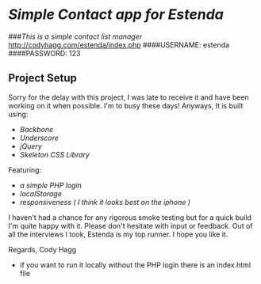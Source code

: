 # _Simple Contact app for Estenda_

###_This is a simple contact list manager_
http://codyhagg.com/estenda/index.php
####USERNAME: estenda
####PASSWORD: 123
## Project Setup
  Sorry for the delay with this project, I was late to receive it and have been
  working on it when possible. I'm to busy these days! Anyways, It is built using:
- _Backbone_
- _Underscore_
- _jQuery_
- _Skeleton CSS Library_

Featuring:

- _a simple PHP login_
- _localStorage_
- _responsiveness ( I think it looks best on the iphone )_

I haven't had a chance for any rigorous smoke testing but for a quick build I'm quite 
happy with it. Please don't hesitate with input or feedback. Out of all the interviews
I took, Estenda is my top runner. I hope you like it.


Regards,
Cody Hagg

- if you want to run it locally without the PHP login there is an index.html file
